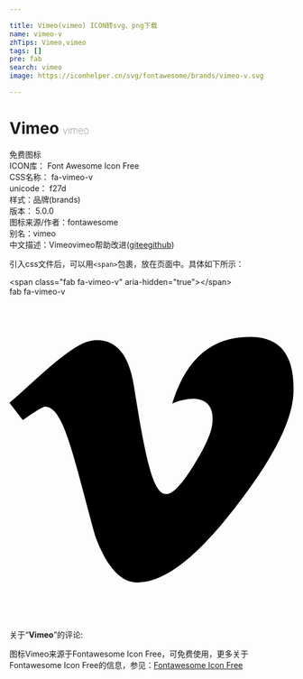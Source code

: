 ```yaml
---

title: Vimeo(vimeo) ICON转svg、png下载
name: vimeo-v
zhTips: Vimeo,vimeo
tags: []
pre: fab
search: vimeo
image: https://iconhelper.cn/svg/fontawesome/brands/vimeo-v.svg

---
```


# Vimeo  <small style="font-size: 60%;font-weight: 100">vimeo</small>


<div class="detail-page">
<p>
<span><span class="badge-success badge">免费图标</span> </span>
<br/>
<span>
ICON库：
<span class="badge-secondary badge">Font Awesome Icon Free</span> 
</span>
<br/>
<span>
CSS名称：
<span class="badge-secondary badge">fa-vimeo-v</span> 
</span>
<br/>
<span>
unicode：
<span class="badge-secondary badge">f27d</span> 
<copy-btn content='f27d' btn-title=""></copy-btn>
<copy-btn :content='String.fromCodePoint(parseInt("f27d", 16))' btn-title="复制U"></copy-btn>
</span><br/><span>样式：<span class="badge-light badge">品牌(brands)</span></span>
<br/>
<span>
版本：
<span class="badge-secondary badge">5.0.0</span> 
</span>
<br/>
<span>图标来源/作者：<span class="badge-light badge">fontawesome</span></span> 
<br/>
<span>别名：<span class="badge-light badge">vimeo</span></span><br/><span class="zh-detail">中文描述：<span class="badge-primary badge">Vimeo</span><span class="badge-primary badge">vimeo</span><span class="help-link"><span>帮助改进</span>(<a href="https://gitee.com/liuwave/icon-helper/edit/master/json/fontawesome/brands/vimeo-v.json" target="_blank" rel="noopener noreferrer">gitee</a><a href="https://github.com/liuwave/icon-helper/edit/master/json/fontawesome/brands/vimeo-v.json" target="_blank" rel="noopener noreferrer">github</a></span>)</span><br/>
</p>
</div>
<div class="alert alert-dark">
  <i class="fab fa-vimeo-v fa-xs"></i>
  <i class="fab fa-vimeo-v fa-sm"></i>
  <i class="fab fa-vimeo-v fa-lg"></i>
  <i class="fab fa-vimeo-v fa-2x"></i>
  <i class="fab fa-vimeo-v fa-3x"></i>
  <i class="fab fa-vimeo-v fa-5x"></i>
  <i class="fab fa-vimeo-v fa-7x"></i>
</div>
<div>
  <p>引入css文件后，可以用<code>&lt;span&gt;</code>包裹，放在页面中。具体如下所示：    
  </p>
  <div class="alert alert-primary" style="font-size: 14px">
    &lt;span class="fab fa-vimeo-v" aria-hidden="true"&gt;&lt;/span&gt;
    <copy-btn content='<span class="fab fa-vimeo-v" aria-hidden="true"></span>'></copy-btn>
  </div>
  <div class="alert alert-secondary">
    <i class="fab fa-vimeo-v"
    style="font-size: 24px"
    aria-hidden="true"></i> fab fa-vimeo-v
    <copy-btn content="fab fa-vimeo-v" btn-title="复制图标名称"></copy-btn>
  </div>
</div>
<div id="svg" class="svg-wrap">
<svg xmlns="http://www.w3.org/2000/svg" viewBox="0 0 448 512"><path d="M447.8 153.6c-2 43.6-32.4 103.3-91.4 179.1-60.9 79.2-112.4 118.8-154.6 118.8-26.1 0-48.2-24.1-66.3-72.3C100.3 250 85.3 174.3 56.2 174.3c-3.4 0-15.1 7.1-35.2 21.1L0 168.2c51.6-45.3 100.9-95.7 131.8-98.5 34.9-3.4 56.3 20.5 64.4 71.5 28.7 181.5 41.4 208.9 93.6 126.7 18.7-29.6 28.8-52.1 30.2-67.6 4.8-45.9-35.8-42.8-63.3-31 22-72.1 64.1-107.1 126.2-105.1 45.8 1.2 67.5 31.1 64.9 89.4z"/></svg>
</div>
<detail full-name='fa-vimeo-v'></detail>
<div class="icon-detail__container">
<p>关于“<b>Vimeo</b>”的评论:</p>
</div>
<Vssue title="关于“Vimeo”的评论" />    
<div><p>图标Vimeo来源于Fontawesome Icon Free，可免费使用，更多关于  Fontawesome Icon Free的信息，参见：<a target="_blank" href="https://iconhelper.cn/fontawesome.html">Fontawesome Icon Free</a>
</p></div>
